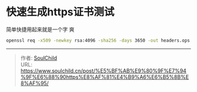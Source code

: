 # 快速生成https证书测试


<!--more-->

简单快捷用起来就是一个字 爽
```bash
openssl req -x509 -newkey rsa:4096 -sha256 -days 3650 -out headers.ops.com.crt -keyout headers.ops.com.key -subj "/CN=ops.com" -addext "subjectAltName=DNS.1:*.ops.com,DNS.2:*.headers.ops.com,IP.1:127.0.0.1" -nodes
```

---

> 作者: [SoulChild](https://www.soulchild.cn)  
> URL: https://www.soulchild.cn/post/%E5%BF%AB%E9%80%9F%E7%94%9F%E6%88%90https%E8%AF%81%E4%B9%A6%E6%B5%8B%E8%AF%95/  

